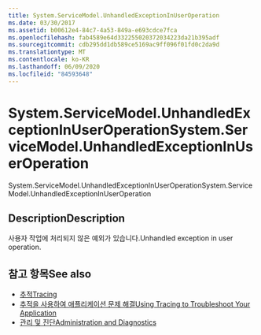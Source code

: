 ```yaml
---
title: System.ServiceModel.UnhandledExceptionInUserOperation
ms.date: 03/30/2017
ms.assetid: b00612e4-84c7-4a53-849a-e693cdce7fca
ms.openlocfilehash: fab4589e64d332255020372034223da21b395adf
ms.sourcegitcommit: cdb295dd1db589ce5169ac9ff096f01fd0c2da9d
ms.translationtype: MT
ms.contentlocale: ko-KR
ms.lasthandoff: 06/09/2020
ms.locfileid: "84593648"
---
```

# <a name="systemservicemodelunhandledexceptioninuseroperation"></a><span data-ttu-id="ed3bb-102">System.ServiceModel.UnhandledExceptionInUserOperation</span><span class="sxs-lookup"><span data-stu-id="ed3bb-102">System.ServiceModel.UnhandledExceptionInUserOperation</span></span>
<span data-ttu-id="ed3bb-103">System.ServiceModel.UnhandledExceptionInUserOperation</span><span class="sxs-lookup"><span data-stu-id="ed3bb-103">System.ServiceModel.UnhandledExceptionInUserOperation</span></span>  
  
## <a name="description"></a><span data-ttu-id="ed3bb-104">Description</span><span class="sxs-lookup"><span data-stu-id="ed3bb-104">Description</span></span>  
 <span data-ttu-id="ed3bb-105">사용자 작업에 처리되지 않은 예외가 있습니다.</span><span class="sxs-lookup"><span data-stu-id="ed3bb-105">Unhandled exception in user operation.</span></span>  
  
## <a name="see-also"></a><span data-ttu-id="ed3bb-106">참고 항목</span><span class="sxs-lookup"><span data-stu-id="ed3bb-106">See also</span></span>

- [<span data-ttu-id="ed3bb-107">추적</span><span class="sxs-lookup"><span data-stu-id="ed3bb-107">Tracing</span></span>](index.md)
- [<span data-ttu-id="ed3bb-108">추적을 사용하여 애플리케이션 문제 해결</span><span class="sxs-lookup"><span data-stu-id="ed3bb-108">Using Tracing to Troubleshoot Your Application</span></span>](using-tracing-to-troubleshoot-your-application.md)
- [<span data-ttu-id="ed3bb-109">관리 및 진단</span><span class="sxs-lookup"><span data-stu-id="ed3bb-109">Administration and Diagnostics</span></span>](../index.md)
